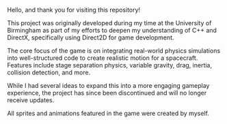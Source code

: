 Hello, and thank you for visiting this repository!

This project was originally developed during my time at the University of Birmingham as part of my efforts to deepen my understanding of C++ and DirectX, specifically using Direct2D for game development.

The core focus of the game is on integrating real-world physics simulations into well-structured code to create realistic motion for a spacecraft. Features include stage separation physics, variable gravity, drag, inertia, collision detection, and more.

While I had several ideas to expand this into a more engaging gameplay experience, the project has since been discontinued and will no longer receive updates.

All sprites and animations featured in the game were created by myself.
